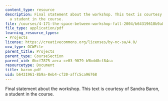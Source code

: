 ```yaml
---
content_type: resource
description: Final statement about the workshop. This text is courtesy of Sandra Baron,
  a student in the course.
file: /courses/4-171-the-space-between-workshop-fall-2004/b64319618b9a8eb4cf20affc5ca96768_baron.pdf
file_type: application/pdf
learning_resource_types:
- Projects
license: https://creativecommons.org/licenses/by-nc-sa/4.0/
ocw_type: OCWFile
parent_title: Projects
parent_type: CourseSection
parent_uid: 0bcf7875-aeca-ce03-9079-b5bdd8cf84ca
resourcetype: Document
title: baron.pdf
uid: b6431961-8b9a-8eb4-cf20-affc5ca96768
---
```

Final statement about the workshop. This text is courtesy of Sandra Baron, a student in the course.